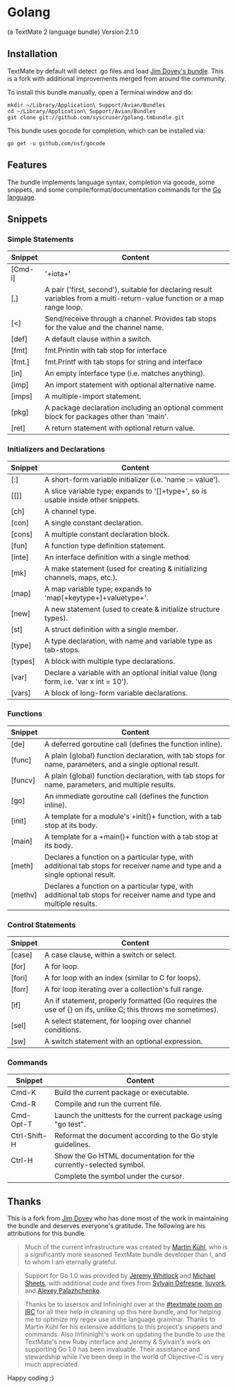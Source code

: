 # Golang
(a TextMate 2 language bundle)
Version 2.1.0

## Installation
TextMate by default will detect .go files and load [Jim Dovey's bundle](https://github.com/AlanQuatermain/go-tmbundle). This is a fork with additional improvements merged from around the community.

To install this bundle manually, open a Terminal window and do:

```Shell
mkdir ~/Library/Application\ Support/Avian/Bundles
cd ~/Library/Application\ Support/Avian/Bundles
git clone git://github.com/syscruser/golang.tmbundle.git
```

This bundle uses gocode for completion, which can be installed via:

```Shell
go get -u github.com/nsf/gocode
```

## Features
The bundle implements language syntax, completion via gocode, some snippets, and some compile/format/documentation commands for the [Go language](http://golang.org/). 

## Snippets

### Simple Statements

Snippet		|	Content
------- 	|	-------
[Cmd-i]		|	'+iota+'
[,]			|	A pair ('first, second'), suitable for declaring result variables from a multi-return-value function or a map range loop.
[<]			|	Send/receive through a channel. Provides tab stops for the value and the channel name.
[def]		|	A default clause within a switch.
[fmt]		|	fmt.Println with tab stop for interface
[fmt.]		|	fmt.Printf with tab stops for string and interface
[in]		|	An empty interface type (i.e. matches anything).
[imp]		|	An import statement with optional alternative name.
[imps]		|	A multiple-import statement.
[pkg]		|	A package declaration including an optional comment block for packages other than 'main'.
[ret]		|	A return statement with optional return value.

### Initializers and Declarations

Snippet		|	Content
------- 	|	-------
[:]			|	A short-form variable initializer (i.e. 'name := value').
[\[\]]		|	A slice variable type; expands to '[]+type+', so is usable inside other snippets.
[ch]		|	A channel type.
[con]		|	A single constant declaration.
[cons]		|	A multiple constant declaration block.
[fun]		|	A function type definition statement.
[inte]		|	An interface definition with a single method.
[mk]		|	A make statement (used for creating & initializing channels, maps, etc.).
[map]		|	A map variable type; expands to 'map[+keytype+]+valuetype+'.
[new]		|	A new statement (used to create & initialize structure types).
[st]		|	A struct definition with a single member.
[type]		|	A type declaration, with name and variable type as tab-stops.
[types]		|	A block with multiple type declarations.
[var]		|	Declare a variable with an optional initial value (long form, i.e. 'var x int = 10').
[vars]		|	A block of long-form variable declarations.

### Functions

Snippet		|	Content
------- 	|	-------
[de]		|	A deferred goroutine call (defines the function inline).
[func]		|	A plain (global) function declaration, with tab stops for name, parameters, and a single optional result.
[funcv]		|	A plain (global) function declaration, with tab stops for name, parameters, and multiple results.
[go]		|	An immediate goroutine call (defines the function inline).
[init]		|	A template for a module's +init()+ function, with a tab stop at its body.
[main]		|	A template for a +main()+ function with a tab stop at its body.
[meth]		|	Declares a function on a particular type, with additional tab stops for receiver name and type and a single optional result.
[methv]		|	Declares a function on a particular type, with additional tab stops for receiver name and type and multiple results.

### Control Statements

Snippet		|	Content
------- 	|	-------
[case]		|	A case clause, within a switch or select.
[for]		|	A for loop.
[fori]		|	A for loop with an index (similar to C for loops).
[forr]		|	A for loop iterating over a collection's full range.
[if]		|	An if statement, properly formatted (Go requires the use of {} on ifs, unlike C; this throws me sometimes).
[sel]		|	A select statement, for looping over channel conditions.
[sw]		|	A switch statement with an optional expression.

### Commands

Snippet			|	Content
------- 		|	-------
Cmd-K			|	Build the current package or executable.
Cmd-R			|	Compile and run the current file.
Cmd-Opt-T		|	Launch the unittests for the current package using "go test".
Ctrl-Shift-H	|	Reformat the document according to the Go style guidelines.
Ctrl-H			|	Show the Go HTML documentation for the currently-selected symbol.
<ESC>			|	Complete the symbol under the cursor.

## Thanks
This is a fork from [Jim Dovey](https://github.com/AlanQuatermain) who has done most of the work in maintaining the bundle and deserves everyone's gratitude. The following are his attributions for this bundle.

>Much of the current infrastructure was created by [Martin Kühl](http://github.com/mkhl), who is a significantly more seasoned TextMate bundle developer than I, and to whom I am eternally grateful.

>Support for Go 1.0 was provided by [Jeremy Whitlock](http://github.com/whitlockjc) and [Michael Sheets](http://github.com/infininight), with additional code and fixes from [Sylvain Defresne](http://github.com/sdefresne), [liuyork](http://github.com/liuyork), and [Alexey Palazhchenko](http://github.com/AlekSi).

>Thanks be to lasersox and Infininight over at the [#textmate room on IRC](irc://irc.freenode.net/textmate) for all their help in cleaning up this here bundle, and for helping me to optimize my regex use in the language grammar.
Thanks to Martin Kühl for his extensive additions to this project's snippets and commands. Also Infininight's work on updating the bundle to use the TextMate's new Ruby interface and Jeremy & Sylvain's work on supporting Go 1.0 has been invaluable. Their assistance and stewardship while I've been deep in the world of Objective-C is very much appreciated.

Happy coding :)